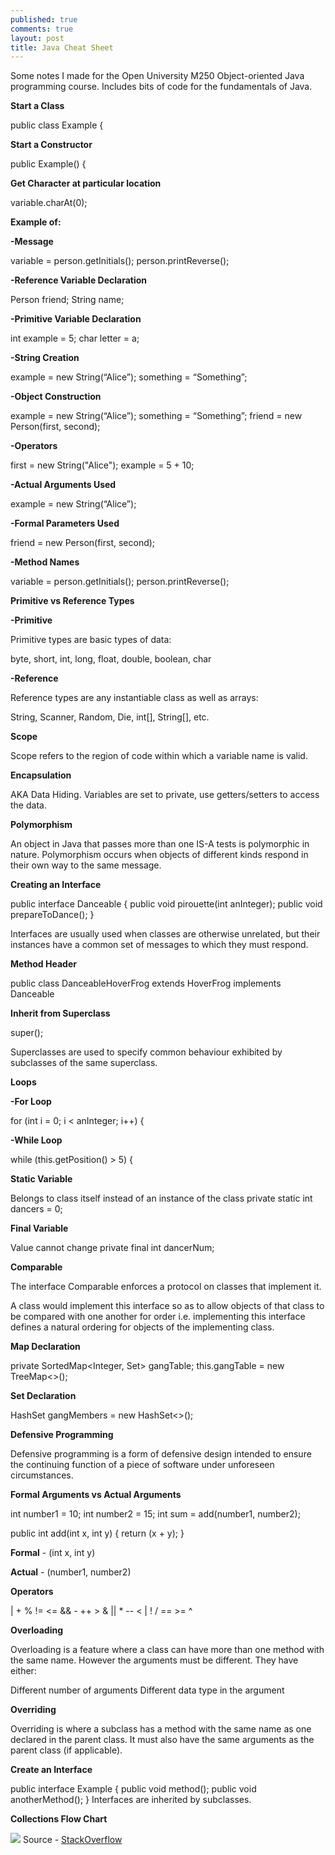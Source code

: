 ```yaml
---
published: true
comments: true
layout: post
title: Java Cheat Sheet
---
```


Some notes I made for the Open University M250 Object-oriented Java programming course. Includes bits of code for the fundamentals of Java.

**Start a Class**

public class Example {

**Start a Constructor**

public Example() {

**Get Character at particular location**

variable.charAt(0);

**Example of:**


**-Message**

variable = person.getInitials();
person.printReverse();

**-Reference Variable Declaration**

Person friend;
String name;

**-Primitive Variable Declaration**

int example = 5;
char letter = a;

**-String Creation**

example = new String(“Alice”);
something = “Something”;

**-Object Construction**

example = new String(“Alice”);
something = “Something”;
friend = new Person(first, second);

**-Operators**

first = new String("Alice");
example = 5 + 10;

**-Actual Arguments Used**

example = new String(“Alice”);

**-Formal Parameters Used**

friend = new Person(first, second);

**-Method Names**

variable = person.getInitials();
person.printReverse();


**Primitive vs Reference Types**


**-Primitive**

Primitive types are basic types of data:

byte, short, int, long, float, double, boolean, char

**-Reference**

Reference types are any instantiable class as well as arrays:

String, Scanner, Random, Die, int[], String[], etc.

**Scope**

Scope refers to the region of code within which a variable name is valid.

**Encapsulation**

AKA Data Hiding. Variables are set to private, use getters/setters to access the data.

**Polymorphism**

An object in Java that passes more than one IS-A tests is polymorphic in nature.
Polymorphism occurs when objects of different kinds respond in their own way to the same message.

**Creating an Interface**

public interface Danceable {
	public void pirouette(int anInteger);
	public void prepareToDance();
}

Interfaces are usually used when classes are otherwise unrelated, but their instances have a common set of messages to which they must respond.

**Method Header**

public class DanceableHoverFrog extends HoverFrog implements Danceable

**Inherit from Superclass**

super();

Superclasses are used to specify common behaviour exhibited by subclasses of the same superclass.

**Loops**

**-For Loop**

for (int i = 0; i < anInteger; i++) {

**-While Loop**

while (this.getPosition() > 5) {


**Static Variable**

Belongs to class itself instead of an instance of the class
private static int dancers = 0;

**Final Variable**

Value cannot change
private final int dancerNum;

**Comparable**

The interface Comparable enforces a protocol on classes that implement it.

A class would implement this interface so as to allow objects of that class to be compared with one another for order i.e. implementing this interface defines a natural ordering for objects of the implementing class.

**Map Declaration**

private SortedMap<Integer, Set<String>> gangTable;
this.gangTable = new TreeMap<>();

**Set Declaration**

HashSet<String> gangMembers = new HashSet<>();

**Defensive Programming**

Defensive programming is a form of defensive design intended to ensure the continuing function of a piece of software under unforeseen circumstances.


**Formal Arguments vs Actual Arguments**

int number1 = 10;
int number2 = 15;
int sum = add(number1, number2);

public int add(int x, int y) {
	return (x + y);
}

**Formal** - (int x, int y)

**Actual** - (number1, number2)

**Operators**

| + % != <= && - ++ > & || * -- < | ! / == >= ^


**Overloading**

Overloading is a feature where a class can have more than one method with the same name. However the arguments must be different. They have either:

Different number of arguments
Different data type in the argument

**Overriding**

Overriding is where a subclass has a method with the same name as one declared in the parent class. It must also have the same arguments as the parent class (if applicable).

**Create an Interface**

public interface Example {
    public void method();
    public void anotherMethod();
}
Interfaces are inherited by subclasses.

**Collections Flow Chart**

![](https://i.stack.imgur.com/aSDsG.png)
Source - [StackOverflow](https://stackoverflow.com/questions/21974361/what-java-collection-should-i-use)
